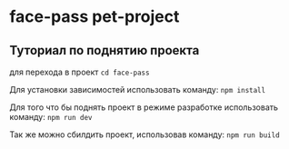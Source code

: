 # face-pass pet-project

## Туториал по поднятию проекта
для перехода в проект ```cd face-pass```

Для установки зависимостей использовать команду:
``npm install``

Для того что бы поднять проект в режиме разработке использовать команду:
``npm run dev``

Так же можно сбилдить проект, использовав команду:
``npm run build``
